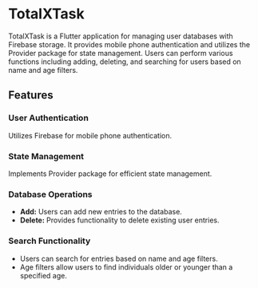# TotalXTask

TotalXTask is a Flutter application for managing user databases with Firebase storage. It provides mobile phone authentication and utilizes the Provider package for state management. Users can perform various functions including adding, deleting, and searching for users based on name and age filters.

## Features

### User Authentication
Utilizes Firebase for mobile phone authentication.

### State Management
Implements Provider package for efficient state management.

### Database Operations

- **Add:** Users can add new entries to the database.
- **Delete:** Provides functionality to delete existing user entries.

### Search Functionality

- Users can search for entries based on name and age filters.
- Age filters allow users to find individuals older or younger than a specified age.

